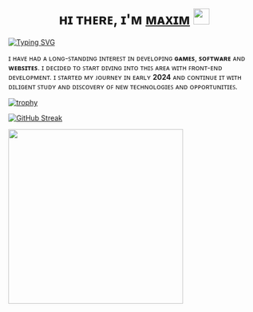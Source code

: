 <h1 align="center">ʜɪ ᴛʜᴇʀᴇ, ɪ'ᴍ <a href="#0" target="_blank">ᴍᴀxɪᴍ</a> 
<img src="https://github.com/blackcater/blackcater/raw/main/images/Hi.gif" height="32"/></h1>


<a href="https://git.io/typing-svg"><img src="https://readme-typing-svg.herokuapp.com?font=Fira+Code&size=25&duration=4000&pause=1000&color=25852A&random=false&width=1000&lines=%E1%B4%80+%CA%99%E1%B4%87%C9%A2%C9%AA%C9%B4%C9%B4%E1%B4%87%CA%80+%EA%9C%B0%CA%80%E1%B4%8F%C9%B4%E1%B4%9B-%E1%B4%87%C9%B4%E1%B4%85+%E1%B4%85%E1%B4%87%E1%B4%A0%E1%B4%87%CA%9F%E1%B4%8F%E1%B4%98%E1%B4%87%CA%80+%EA%9C%B0%CA%80%E1%B4%8F%E1%B4%8D+%CA%80%E1%B4%9C%EA%9C%B1%EA%9C%B1%C9%AA%E1%B4%80%2C+%C9%AA%C9%B4%E1%B4%9B%E1%B4%87%CA%80%E1%B4%87%EA%9C%B1%E1%B4%9B%E1%B4%87%E1%B4%85+%C9%AA%C9%B4+%E1%B4%9B%CA%9C%E1%B4%87+%22%C9%AA%E1%B4%9B%22+%EA%9C%B0%C9%AA%E1%B4%87%CA%9F%E1%B4%85." alt="Typing SVG" /></a>


ɪ ʜᴀᴠᴇ ʜᴀᴅ ᴀ ʟᴏɴɢ-ꜱᴛᴀɴᴅɪɴɢ ɪɴᴛᴇʀᴇꜱᴛ ɪɴ ᴅᴇᴠᴇʟᴏᴘɪɴɢ **ɢᴀᴍᴇꜱ**, **ꜱᴏꜰᴛᴡᴀʀᴇ** ᴀɴᴅ **ᴡᴇʙꜱɪᴛᴇꜱ**. ɪ ᴅᴇᴄɪᴅᴇᴅ ᴛᴏ ꜱᴛᴀʀᴛ ᴅɪᴠɪɴɢ ɪɴᴛᴏ ᴛʜɪꜱ ᴀʀᴇᴀ ᴡɪᴛʜ ꜰʀᴏɴᴛ-ᴇɴᴅ ᴅᴇᴠᴇʟᴏᴘᴍᴇɴᴛ. ɪ ꜱᴛᴀʀᴛᴇᴅ ᴍʏ ᴊᴏᴜʀɴᴇʏ ɪɴ ᴇᴀʀʟʏ **2024** ᴀɴᴅ ᴄᴏɴᴛɪɴᴜᴇ ɪᴛ ᴡɪᴛʜ ᴅɪʟɪɢᴇɴᴛ ꜱᴛᴜᴅʏ ᴀɴᴅ ᴅɪꜱᴄᴏᴠᴇʀʏ ᴏꜰ ɴᴇᴡ ᴛᴇᴄʜɴᴏʟᴏɢɪᴇꜱ ᴀɴᴅ ᴏᴘᴘᴏʀᴛᴜɴɪᴛɪᴇꜱ.


[![trophy](https://github-profile-trophy.vercel.app/?username=CleaneR927&theme=kimbie_dark&margin-w=15&margin-h=15&no-bg=true)](https://github.com/CleaneR927/github-profile-trophy)


<a href="https://git.io/streak-stats"><img src="http://github-readme-streak-stats.herokuapp.com?user=CleaneR927&theme=onedark-duo&hide_border=true&date_format=j%20M%5B%20Y%5D&card_width=1000" alt="GitHub Streak" /></a>


<a href="[https://github.com/CleaneR927/github-readme-stats)"><img width=350 align="center" src="https://github-readme-stats.vercel.app/api/top-langs/?username=CleaneR927&theme=onedark&bg_color=0d1117&" /></a>
